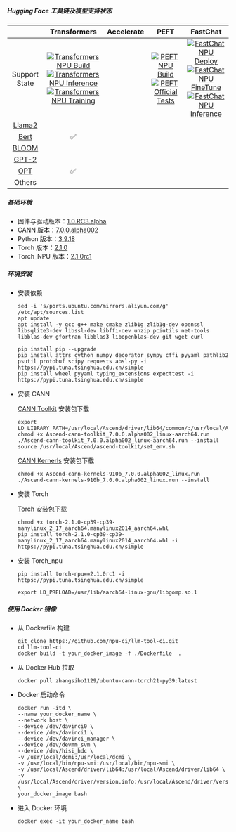 <!-- <p align="center"> 
<img src="https://r.huaweistatic.com/s/ascendstatic/lst/header/header-logo.png" width="256px">
</p> -->

##### Hugging Face 工具链及模型支持状态

|  | Transformers | Accelerate | PEFT | FastChat |
| :---: | :---: | :---: | :---: | :---: |
| Support State | [![Transformers NPU Build](https://github.com/npu-ci/llm-tool-ci/actions/workflows/transformers-build.yml/badge.svg)](https://github.com/npu-ci/llm-tool-ci/actions/workflows/transformers-build.yml) <br> [![Transformers NPU Inference](https://github.com/npu-ci/llm-tool-ci/actions/workflows/transformers-inference.yml/badge.svg)](https://github.com/npu-ci/llm-tool-ci/actions/workflows/transformers-inference.yml) <br> [![Transformers NPU Training](https://github.com/npu-ci/llm-tool-ci/actions/workflows/transformers-training.yml/badge.svg)](https://github.com/npu-ci/llm-tool-ci/actions/workflows/transformers-training.yml) |  | [![PEFT NPU Build](https://github.com/npu-ci/llm-tool-ci/actions/workflows/peft-build.yml/badge.svg)](https://github.com/npu-ci/llm-tool-ci/actions/workflows/peft-build.yml)<br>  [![PEFT Official Tests](https://github.com/npu-ci/llm-tool-ci/actions/workflows/peft-official-tests.yml/badge.svg)](https://github.com/npu-ci/llm-tool-ci/actions/workflows/peft-official-tests.yml)  |  [![FastChat NPU Deploy](https://github.com/npu-ci/llm-tool-ci/actions/workflows/fastchat-deploy.yml/badge.svg)](https://github.com/npu-ci/llm-tool-ci/actions/workflows/fastchat-deploy.yml) <br> [![FastChat NPU FineTune](https://github.com/npu-ci/llm-tool-ci/actions/workflows/fastchat-finetune.yml/badge.svg)](https://github.com/npu-ci/llm-tool-ci/actions/workflows/fastchat-finetune.yml) <br> [![FastChat NPU Inference](https://github.com/npu-ci/llm-tool-ci/actions/workflows/fastchat-inference.yml/badge.svg)](https://github.com/npu-ci/llm-tool-ci/actions/workflows/fastchat-inference.yml) |
| [Llama2]() |<!--transformers-Llama2--> |<!--accelerate-Llama2--> |<!--peft-Llama2--> |<!--fschat-Llama2--> |
| [Bert]() |<!--transformers-Bert-->✅|<!--accelerate-Bert--> |<!--peft-Bert--> |<!--fschat-Bert--> |
| [BLOOM]() |<!--transformers-BLOOM--> |<!--accelerate-BLOOM--> |<!--peft-BLOOM--> |<!--fschat-BLOOM--> |
| [GPT-2]() |<!--transformers-GPT-2--> |<!--accelerate-GPT-2--> |<!--peft-GPT-2--> |<!--fschat-GPT-2--> |
| [OPT]() |<!--transformers-OPT-->✅|<!--accelerate-OPT--> |<!--peft-OPT--> |<!--fschat-OPT--> |
| Others |  |  |  |  |

##### 基础环境

- 固件与驱动版本：[1.0.RC3.alpha](https://www.hiascend.com/hardware/firmware-drivers/community?product=4&model=26&cann=7.0.0.alpha002&driver=1.0.RC3.alpha)
- CANN 版本：[7.0.0.alpha002](https://www.hiascend.com/zh/developer/download/community/result?module=pt+tf+cann)
- Python 版本：[3.9.18](https://docs.conda.io/projects/miniconda/en/latest/miniconda-install.html)
- Torch 版本：[2.1.0](https://gitee.com/link?target=https%3A%2F%2Fdownload.pytorch.org%2Fwhl%2Fcpu%2Ftorch-2.1.0-cp39-cp39-manylinux_2_17_aarch64.manylinux2014_aarch64.whl%23sha256%3Dde7d63c6ecece118684415a3dbd4805af4a4c1ee1490cccf7405d8c240a481b4)
- Torch_NPU 版本：[2.1.0rc1](https://gitee.com/ascend/pytorch)

##### 环境安装

- 安装依赖
    ```shell
    sed -i 's/ports.ubuntu.com/mirrors.aliyun.com/g' /etc/apt/sources.list
    apt update
    apt install -y gcc g++ make cmake zlib1g zlib1g-dev openssl libsqlite3-dev libssl-dev libffi-dev unzip pciutils net-tools libblas-dev gfortran libblas3 libopenblas-dev git wget curl
    ```

    ```shell
    pip install pip --upgrade 
    pip install attrs cython numpy decorator sympy cffi pyyaml pathlib2 psutil protobuf scipy requests absl-py -i https://pypi.tuna.tsinghua.edu.cn/simple
    pip install wheel pyyaml typing_extensions expecttest -i https://pypi.tuna.tsinghua.edu.cn/simple
    ```

- 安装 CANN
  
    [CANN Toolkit](https://ascend-repo.obs.cn-east-2.myhuaweicloud.com/Milan-ASL/Milan-ASL%20V100R001C15SPC702/Ascend-cann-toolkit_7.0.0.alpha002_linux-aarch64.run?response-content-type=application/octet-stream) 安装包下载
    
    ```shell
    export LD_LIBRARY_PATH=/usr/local/Ascend/driver/lib64/common/:/usr/local/Ascend/driver/lib64/driver/:$LD_LIBRARY_PATH
    chmod +x Ascend-cann-toolkit_7.0.0.alpha002_linux-aarch64.run
    ./Ascend-cann-toolkit_7.0.0.alpha002_linux-aarch64.run --install
    source /usr/local/Ascend/ascend-toolkit/set_env.sh
    ```

    [CANN Kernerls](https://ascend-repo.obs.cn-east-2.myhuaweicloud.com/Milan-ASL/Milan-ASL%20V100R001C15SPC702/Ascend-cann-kernels-910b_7.0.0.alpha002_linux.run?response-content-type=application/octet-stream) 安装包下载
    
    ```shell
    chmod +x Ascend-cann-kernels-910b_7.0.0.alpha002_linux.run
    ./Ascend-cann-kernels-910b_7.0.0.alpha002_linux.run --install
    ```

- 安装 Torch
    
    [Torch](https://download.pytorch.org/whl/cpu/torch-2.1.0-cp39-cp39-manylinux_2_17_aarch64.manylinux2014_aarch64.whl) 安装包下载
    
    ```shell
    chmod +x torch-2.1.0-cp39-cp39-manylinux_2_17_aarch64.manylinux2014_aarch64.whl
    pip install torch-2.1.0-cp39-cp39-manylinux_2_17_aarch64.manylinux2014_aarch64.whl -i https://pypi.tuna.tsinghua.edu.cn/simple
    ```

- 安装 Torch_npu
    ```shell
    pip install torch-npu==2.1.0rc1 -i https://pypi.tuna.tsinghua.edu.cn/simple

    export LD_PRELOAD=/usr/lib/aarch64-linux-gnu/libgomp.so.1
    ```


##### 使用 Docker 镜像

- 从 Dockerfile 构建
  ```shell
  git clone https://github.com/npu-ci/llm-tool-ci.git
  cd llm-tool-ci
  docker build -t your_docker_image -f ./Dockerfile  .
  ```

- 从 Docker Hub 拉取

    ```shell
    docker pull zhangsibo1129/ubuntu-cann-torch21-py39:latest
    ```

- Docker 启动命令
    ```shell
    docker run -itd \
    --name your_docker_name \
    --network host \
    --device /dev/davinci0 \
    --device /dev/davinci1 \
    --device /dev/davinci_manager \
    --device /dev/devmm_svm \
    --device /dev/hisi_hdc \
    -v /usr/local/dcmi:/usr/local/dcmi \
    -v /usr/local/bin/npu-smi:/usr/local/bin/npu-smi \
    -v /usr/local/Ascend/driver/lib64:/usr/local/Ascend/driver/lib64 \
    -v /usr/local/Ascend/driver/version.info:/usr/local/Ascend/driver/version.info \
    your_docker_image bash
    ```

- 进入 Docker 环境
    ```shell
    docker exec -it your_docker_name bash
    ```